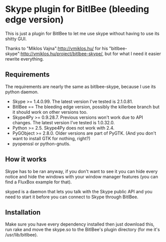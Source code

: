 Skype plugin for BitlBee (bleeding edge version)
===

This is just a plugin for BitlBee to let me use skype without having to use its shitty GUI.

Thanks to "Miklos Vajna":http://vmiklos.hu/ for his "bitlbee-skype":http://vmiklos.hu/project/bitlbee-skype/,
but for what I need it easier rewrite everything.

Requirements
---

The requirements are nearly the same as bitlbee-skype, because I use its python daemon.

- Skype &gt;= 1.4.0.99. The latest version I've tested is 2.1.0.81.
- BitlBee == The bleeding edge version, possibly the killerbee branch but it should work
  on other versions too.
- Skype4Py &gt;= 0.9.28.7. Previous versions won't work due to API changes.
  The latest version I've tested is 1.0.32.0.
- Python &gt;= 2.5. Skype4Py does not work with 2.4.
- PyGObject &gt;= 2.8.0. Older versions are part of PyGTK. (And you don't want to
  install GTK for nothing, right?)
- pyopenssl or python-gnutls.

How it works
---

Skype has to be ran anyway, if you don't want to see it you can hide every notice and hide
the windows with your window manager features (you can find a FluxBox example for that).

skyped is a daemon that lets you talk with the Skype public API and you need to start it before
you can connect to Skype through BitlBee.

Installation
---

Make sure you have every dependency installed then just download this, run rake and move the
skype.so to the BitlBee's plugin directory (for me it's /usr/lib/bitlbee).

